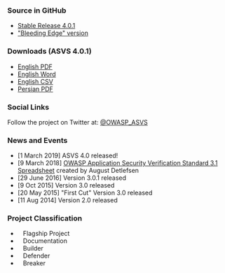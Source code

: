 ### Source in GitHub
* [Stable Release 4.0.1](https://github.com/OWASP/ASVS/tree/v4.0.1)
* ["Bleeding Edge" version](https://github.com/OWASP/ASVS/tree/master)

### Downloads (ASVS 4.0.1)
* [English PDF](https://github.com/OWASP/ASVS/raw/master/4.0/OWASP%20Application%20Security%20Verification%20Standard%204.0-en.pdf)
* [English Word](https://github.com/OWASP/ASVS/raw/master/4.0/OWASP%20Application%20Security%20Verification%20Standard%204.0-en.docx)
* [English CSV](https://github.com/OWASP/ASVS/raw/master/4.0/OWASP%20Application%20Security%20Verification%20Standard%204.0-en.csv)
* [Persian PDF](https://github.com/OWASP/ASVS/raw/master/4.0/OWASP%20Application%20Security%20Verification%20Standard%204.0-fa.pdf)

### Social Links

Follow the project on Twitter at: [@OWASP_ASVS](https://twitter.com/OWASP_ASVS)

### News and Events

* [1 March 2019] ASVS 4.0 released!
* [9 March 2018] [OWASP Application Security Verification Standard 3.1 Spreadsheet](https://docs.google.com/spreadsheets/d/1ic7gsib--Cn4ujrA8rhvzuUmMFpQ2Jkl96SZDCEtqJg/edit?ts=5a6bafe1#gid=950526877) created by August Detlefsen
* [29 June 2016] Version 3.0.1 released
* [9 Oct 2015] Version 3.0 released
* [20 May 2015] "First Cut" Version 3.0 released
* [11 Aug 2014] Version 2.0 released


### Project Classification
* <i class="fas fa-flag" style="font-size: 1.2em; color:#2ADA08;"></i><span style="font-size:1.0em;padding-left:12px;">Flagship Project</span>
* <i class="fas fa-book" style="font-size: 1.2em; color:#233e81;"></i><span style="font-size:1.0em;padding-left:12px;">Documentation</span>
* <i class="fas fa-toolbox" style="font-size: 1.2em; color:#233e81;"></i><span style="font-size:1.0em;padding-left:12px;">Builder</span> 
* <i class="fas fa-shield-alt" style="font-size: 1.2em; color:#233e81;"></i><span style="font-size:1.0em;padding-left:12px;">Defender</span>
* <i class="fas fa-user-secret" style="font-size: 1.2em; color:#233e81;"></i><span style="font-size:1.0em;padding-left:12px;">Breaker</span>

<!--### Project Information
* Project Level
* Project Type
* Version, etc

### Downloads or Social Links
* [Download](#)
* [Social Link](#)

### Code Repository
* [repo](#)-->
